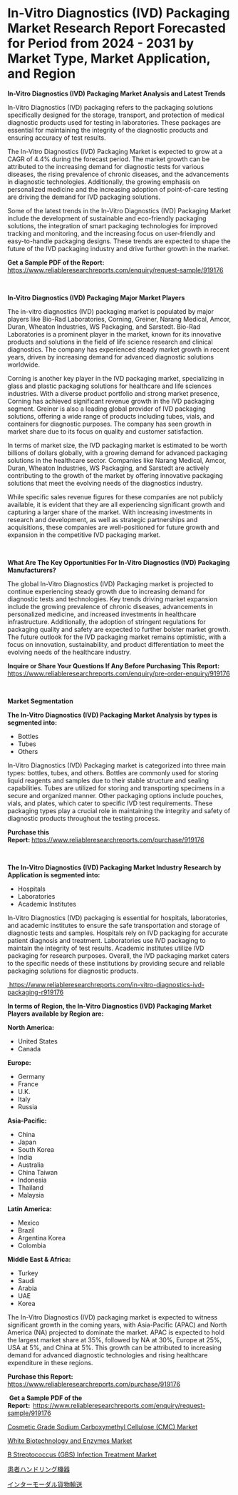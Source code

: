 <p><h1>In-Vitro Diagnostics (IVD) Packaging Market Research Report Forecasted for Period from 2024 -  2031 by Market Type, Market Application, and Region</h1></p><p><strong>In-Vitro Diagnostics (IVD) Packaging Market Analysis and Latest Trends</strong></p>
<p><p>In-Vitro Diagnostics (IVD) packaging refers to the packaging solutions specifically designed for the storage, transport, and protection of medical diagnostic products used for testing in laboratories. These packages are essential for maintaining the integrity of the diagnostic products and ensuring accuracy of test results.</p><p>The In-Vitro Diagnostics (IVD) Packaging Market is expected to grow at a CAGR of 4.4% during the forecast period. The market growth can be attributed to the increasing demand for diagnostic tests for various diseases, the rising prevalence of chronic diseases, and the advancements in diagnostic technologies. Additionally, the growing emphasis on personalized medicine and the increasing adoption of point-of-care testing are driving the demand for IVD packaging solutions.</p><p>Some of the latest trends in the In-Vitro Diagnostics (IVD) Packaging Market include the development of sustainable and eco-friendly packaging solutions, the integration of smart packaging technologies for improved tracking and monitoring, and the increasing focus on user-friendly and easy-to-handle packaging designs. These trends are expected to shape the future of the IVD packaging industry and drive further growth in the market.</p></p>
<p><strong>Get a Sample PDF of the Report:&nbsp;</strong> <a href="https://www.reliableresearchreports.com/enquiry/request-sample/919176">https://www.reliableresearchreports.com/enquiry/request-sample/919176</a></p>
<p>&nbsp;</p>
<p><strong>In-Vitro Diagnostics (IVD) Packaging Major Market Players</strong></p>
<p><p>The in-vitro diagnostics (IVD) packaging market is populated by major players like Bio-Rad Laboratories, Corning, Greiner, Narang Medical, Amcor, Duran, Wheaton Industries, WS Packaging, and Sarstedt. Bio-Rad Laboratories is a prominent player in the market, known for its innovative products and solutions in the field of life science research and clinical diagnostics. The company has experienced steady market growth in recent years, driven by increasing demand for advanced diagnostic solutions worldwide.</p><p>Corning is another key player in the IVD packaging market, specializing in glass and plastic packaging solutions for healthcare and life sciences industries. With a diverse product portfolio and strong market presence, Corning has achieved significant revenue growth in the IVD packaging segment. Greiner is also a leading global provider of IVD packaging solutions, offering a wide range of products including tubes, vials, and containers for diagnostic purposes. The company has seen growth in market share due to its focus on quality and customer satisfaction.</p><p>In terms of market size, the IVD packaging market is estimated to be worth billions of dollars globally, with a growing demand for advanced packaging solutions in the healthcare sector. Companies like Narang Medical, Amcor, Duran, Wheaton Industries, WS Packaging, and Sarstedt are actively contributing to the growth of the market by offering innovative packaging solutions that meet the evolving needs of the diagnostics industry.</p><p>While specific sales revenue figures for these companies are not publicly available, it is evident that they are all experiencing significant growth and capturing a larger share of the market. With increasing investments in research and development, as well as strategic partnerships and acquisitions, these companies are well-positioned for future growth and expansion in the competitive IVD packaging market.</p></p>
<p>&nbsp;</p>
<p><strong>What Are The Key Opportunities For In-Vitro Diagnostics (IVD) Packaging Manufacturers?</strong></p>
<p><p>The global In-Vitro Diagnostics (IVD) Packaging market is projected to continue experiencing steady growth due to increasing demand for diagnostic tests and technologies. Key trends driving market expansion include the growing prevalence of chronic diseases, advancements in personalized medicine, and increased investments in healthcare infrastructure. Additionally, the adoption of stringent regulations for packaging quality and safety are expected to further bolster market growth. The future outlook for the IVD packaging market remains optimistic, with a focus on innovation, sustainability, and product differentiation to meet the evolving needs of the healthcare industry.</p></p>
<p><strong>Inquire or Share Your Questions If Any Before Purchasing This Report:</strong> <a href="https://www.reliableresearchreports.com/enquiry/pre-order-enquiry/919176">https://www.reliableresearchreports.com/enquiry/pre-order-enquiry/919176</a></p>
<p>&nbsp;</p>
<p><strong>Market Segmentation</strong></p>
<p><strong>The In-Vitro Diagnostics (IVD) Packaging Market Analysis by types is segmented into:</strong></p>
<p><ul><li>Bottles</li><li>Tubes</li><li>Others</li></ul></p>
<p><p>In-Vitro Diagnostics (IVD) Packaging market is categorized into three main types: bottles, tubes, and others. Bottles are commonly used for storing liquid reagents and samples due to their stable structure and sealing capabilities. Tubes are utilized for storing and transporting specimens in a secure and organized manner. Other packaging options include pouches, vials, and plates, which cater to specific IVD test requirements. These packaging types play a crucial role in maintaining the integrity and safety of diagnostic products throughout the testing process.</p></p>
<p><strong>Purchase this Report:&nbsp;</strong><a href="https://www.reliableresearchreports.com/purchase/919176">https://www.reliableresearchreports.com/purchase/919176</a></p>
<p>&nbsp;</p>
<p><strong>The In-Vitro Diagnostics (IVD) Packaging Market Industry Research by Application is segmented into:</strong></p>
<p><ul><li>Hospitals</li><li>Laboratories</li><li>Academic Institutes</li></ul></p>
<p><p>In-Vitro Diagnostics (IVD) packaging is essential for hospitals, laboratories, and academic institutes to ensure the safe transportation and storage of diagnostic tests and samples. Hospitals rely on IVD packaging for accurate patient diagnosis and treatment. Laboratories use IVD packaging to maintain the integrity of test results. Academic institutes utilize IVD packaging for research purposes. Overall, the IVD packaging market caters to the specific needs of these institutions by providing secure and reliable packaging solutions for diagnostic products.</p></p>
<p><a href="https://www.reliableresearchreports.com/in-vitro-diagnostics-ivd-packaging-r919176">&nbsp;https://www.reliableresearchreports.com/in-vitro-diagnostics-ivd-packaging-r919176</a></p>
<p><strong>In terms of Region, the In-Vitro Diagnostics (IVD) Packaging Market Players available by Region are:</strong></p>
<p>
    <p> <strong> North America: </strong>
        <ul>
            <li>United States</li>
            <li>Canada</li>
        </ul>
        </p> 
    <p> <strong> Europe: </strong>
        <ul>
            <li>Germany</li>
            <li>France</li>
            <li>U.K.</li>
            <li>Italy</li>
            <li>Russia</li>
        </ul>
        </p> 
    <p> <strong> Asia-Pacific: </strong>
        <ul>
            <li>China</li>
            <li>Japan</li>
            <li>South Korea</li>
            <li>India</li>
            <li>Australia</li>
            <li>China Taiwan</li>
            <li>Indonesia</li>
            <li>Thailand</li>
            <li>Malaysia</li>
        </ul>
        </p> 
    <p> <strong> Latin America: </strong>
        <ul>
            <li>Mexico</li>
            <li>Brazil</li>
            <li>Argentina Korea</li>
            <li>Colombia</li>
        </ul>
        </p> 
    <p> <strong> Middle East & Africa: </strong>
        <ul>
            <li>Turkey</li>
            <li>Saudi</li>
            <li>Arabia</li>
            <li>UAE</li>
            <li>Korea</li>
        </ul>
    </p>
    </p>
<p><p>The In-Vitro Diagnostics (IVD) packaging market is expected to witness significant growth in the coming years, with Asia-Pacific (APAC) and North America (NA) projected to dominate the market. APAC is expected to hold the largest market share at 35%, followed by NA at 30%, Europe at 25%, USA at 5%, and China at 5%. This growth can be attributed to increasing demand for advanced diagnostic technologies and rising healthcare expenditure in these regions.</p></p>
<p><strong>Purchase this Report: </strong><a href="https://www.reliableresearchreports.com/purchase/919176">https://www.reliableresearchreports.com/purchase/919176</a></p>
<p>&nbsp;<strong>Get a Sample PDF of the Report:&nbsp;&nbsp;</strong><a href="https://www.reliableresearchreports.com/enquiry/request-sample/919176">https://www.reliableresearchreports.com/enquiry/request-sample/919176</a></p>
<p><strong></strong></p>
<p><p><a href="https://issuu.com/reportprime-2/docs/cosmetic-grade-sodium-carboxymethyl-cellulose-cmc-">Cosmetic Grade Sodium Carboxymethyl Cellulose (CMC) Market</a></p><p><a href="https://github.com/angeliabkratze/Market-Research-Report-List-1/blob/main/white-biotechnology-and-enzymes-market.md">White Biotechnology and Enzymes Market</a></p><p><a href="https://github.com/Angelnienowdseej3e45z3p8c/Market-Research-Report-List-2/blob/main/b-streptococcus-gbs-infection-treatment-market.md">B Streptococcus (GBS) Infection Treatment Market</a></p><p><a href="https://github.com/vlcostes/Market-Research-Report-List-1/blob/main/619971747314.md">患者ハンドリング機器</a></p><p><a href="https://github.com/gfggqjbfys368009/Market-Research-Report-List-2/blob/main/962842447313.md">インターモーダル貨物輸送</a></p></p>
